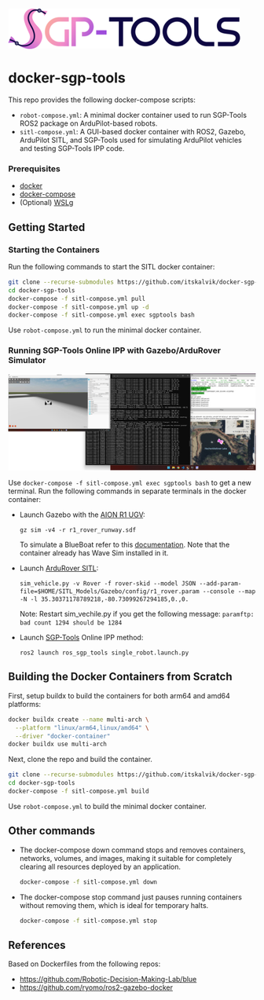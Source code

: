 <div style="text-align:left">
<p><a href="http://itskalvik.com/sgp-tools">
<img width="472" src=".assets/SGP-Tools.png">
</a></p>
</div>

# docker-sgp-tools
This repo provides the following docker-compose scripts:
- ```robot-compose.yml```: A minimal docker container used to run SGP-Tools ROS2 package on ArduPilot-based robots.
- ```sitl-compose.yml```: A GUI-based docker container with ROS2, Gazebo, ArduPilot SITL, and SGP-Tools used for simulating ArduPilot vehicles and testing SGP-Tools IPP code. 

### Prerequisites

* [docker](https://docs.docker.com/engine/install/)
* [docker-compose](https://docs.docker.com/compose/install/)
* (Optional) [WSLg](https://learn.microsoft.com/en-us/windows/wsl/tutorials/gui-apps)

## Getting Started 
### Starting the Containers

Run the following commands to start the SITL docker container:

```bash
git clone --recurse-submodules https://github.com/itskalvik/docker-sgp-tools.git
cd docker-sgp-tools
docker-compose -f sitl-compose.yml pull
docker-compose -f sitl-compose.yml up -d
docker-compose -f sitl-compose.yml exec sgptools bash
```

Use ```robot-compose.yml``` to run the minimal docker container. 

### Running SGP-Tools Online IPP with Gazebo/ArduRover Simulator

<div style="text-align:left">
<img width="550" src=".assets/demo.png">
</a></p>
</div>

Use ```docker-compose -f sitl-compose.yml exec sgptools bash``` to get a new terminal. Run the following commands in separate terminals in the docker container:

- Launch Gazebo with the [AION R1 UGV](https://github.com/ArduPilot/SITL_Models/blob/master/Gazebo/docs/AionR1.md):
    ```
    gz sim -v4 -r r1_rover_runway.sdf
    ```
    To simulate a BlueBoat refer to this [documentation](https://github.com/ArduPilot/SITL_Models/blob/master/Gazebo/docs/BlueBoat.md). Note that the container already has Wave Sim installed in it.

- Launch [ArduRover SITL](https://ardupilot.org/dev/docs/sitl-simulator-software-in-the-loop.html):
    ```
    sim_vehicle.py -v Rover -f rover-skid --model JSON --add-param-file=$HOME/SITL_Models/Gazebo/config/r1_rover.param --console --map -N -l 35.30371178789218,-80.73099267294185,0.,0.
    ```
    Note: Restart sim_vechile.py if you get the following message: ```paramftp: bad count 1294 should be 1284```

- Launch [SGP-Tools](http://itskalvik.com/sgp-tools) Online IPP method:
    ```
    ros2 launch ros_sgp_tools single_robot.launch.py
    ```

## Building the Docker Containers from Scratch

First, setup buildx to build the containers for both arm64 and amd64 platforms: 
```bash
docker buildx create --name multi-arch \
  --platform "linux/arm64,linux/amd64" \
  --driver "docker-container"
docker buildx use multi-arch
```

Next, clone the repo and build the container. 
```bash
git clone --recurse-submodules https://github.com/itskalvik/docker-sgp-tools.git
cd docker-sgp-tools
docker-compose -f sitl-compose.yml build 
```

Use ```robot-compose.yml``` to build the minimal docker container.

## Other commands

- The docker-compose down command stops and removes containers, networks, volumes, and images, making it suitable for completely clearing all resources deployed by an application.

    ```bash
    docker-compose -f sitl-compose.yml down
    ```

- The docker-compose stop command just pauses running containers without removing them, which is ideal for temporary halts.

    ```bash
    docker-compose -f sitl-compose.yml stop
    ```

## References
Based on Dockerfiles from the following repos:
- https://github.com/Robotic-Decision-Making-Lab/blue
- https://github.com/ryomo/ros2-gazebo-docker
